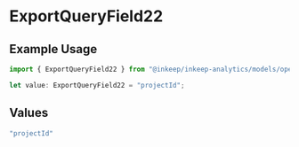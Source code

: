 # ExportQueryField22

## Example Usage

```typescript
import { ExportQueryField22 } from "@inkeep/inkeep-analytics/models/operations";

let value: ExportQueryField22 = "projectId";
```

## Values

```typescript
"projectId"
```